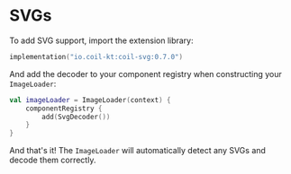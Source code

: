 # SVGs

To add SVG support, import the extension library:

```kotlin
implementation("io.coil-kt:coil-svg:0.7.0")
```

And add the decoder to your component registry when constructing your `ImageLoader`:

```kotlin
val imageLoader = ImageLoader(context) {
    componentRegistry {
        add(SvgDecoder())
    }
}
```

And that's it! The `ImageLoader` will automatically detect any SVGs and decode them correctly.
